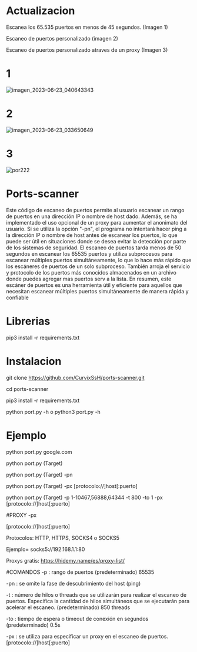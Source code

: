 # Actualizacion 
Escanea los 65.535 puertos en menos de 45 segundos. (Imagen 1)

Escaneo de puertos personalizado (imagen 2)

Escaneo de puertos personalizado atraves de un proxy (Imagen 3)

# 1
![imagen_2023-06-23_040643343](https://github.com/CurvixSsH/ports-scanner/assets/127477293/3a75c4c0-1b3b-4522-9faa-5e601c84fb2a)

# 2
![imagen_2023-06-23_033650649](https://github.com/CurvixSsH/ports-scanner/assets/127477293/656996b2-3d07-4502-a2cd-bf68592d634f)

# 3
![por222](https://github.com/CurvixSsH/ports-scanner/assets/127477293/b410e944-9e76-43c2-a506-1126ce89969f)



# Ports-scanner

Este código de escaneo de puertos permite al usuario escanear un rango de puertos en una dirección IP o nombre de host dado. Además, se ha implementado el uso opcional de un proxy para aumentar el anonimato del usuario. Si se utiliza la opción "-pn", el programa no intentará hacer ping a la dirección IP o nombre de host antes de escanear los puertos, lo que puede ser útil en situaciones donde se desea evitar la detección por parte de los sistemas de seguridad. El escaneo de puertos tarda menos de 50 segundos en escanear los 65535 puertos y utiliza subprocesos para escanear múltiples puertos simultáneamente, lo que lo hace más rápido que los escáneres de puertos de un solo subproceso. También arroja el servicio y protocolo de los puertos más conocidos almacenados en un archivo donde puedes agregar mas puertos serv a la lista. En resumen, este escáner de puertos es una herramienta útil y eficiente para aquellos que necesitan escanear múltiples puertos simultáneamente de manera rápida y confiable

# Librerias

pip3 install -r requirements.txt

# Instalacion

git clone https://github.com/CurvixSsH/ports-scanner.git

cd ports-scanner

pip3 install -r requirements.txt

python port.py -h o python3 port.py -h

# Ejemplo

python port.py google.com

python port.py (Target)

python port.py (Target) -pn

python port.py (Target) -px [protocolo://]host[:puerto]

python port.py (Target) -p 1-10467,56888,64344 -t 800 -to 1 -px [protocolo://]host[:puerto]

#PROXY -px

[protocolo://]host[:puerto]

Protocolos: HTTP, HTTPS, SOCKS4 o SOCKS5

Ejemplo= socks5://192.168.1.1:80

Proxys gratis: https://hidemy.name/es/proxy-list/

#COMANDOS
-p : rango de puertos (predeterminado) 65535

-pn : se omite la fase de descubrimiento del host (ping)

-t : número de hilos o threads que se utilizarán para realizar el escaneo de puertos. Especifica la cantidad de hilos simultáneos que se ejecutarán para acelerar el escaneo. (predeterminado) 850 threads

-to : tiempo de espera o timeout de conexión en segundos (predeterminado) 0.5s

-px : se utiliza para especificar un proxy en el escaneo de puertos. [protocolo://]host[:puerto]







